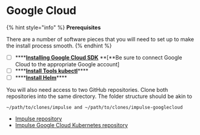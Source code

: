 # Google Cloud

{% hint style="info" %}
**Prerequisites**

There are a number of software pieces that you will need to set up to make the install process smooth. 
{% endhint %}

* [ ] \*\*\*\*[**Installing Google Cloud SDK**](https://cloud.google.com/sdk/docs/install) **\[**Be sure to connect Google Cloud to the appropriate Google account\]
* [ ] \*\*\*\*[**Install Tools kubectl**](https://kubernetes.io/docs/tasks/tools/install-kubectl/)\*\*\*\*
* [ ] \*\*\*\*[**Install Helm**](https://helm.sh/docs/intro/install/)\*\*\*\*

You will also need access to two GitHub repositories. Clone both repositories into the same directory. The folder structure should be akin to

 `~/path/to/clones/impulse and ~/path/to/clones/impulse-googlecloud`

* [Impulse repository](https://github.com/motiv-labs/impulse%20) 
* [Impulse Google Cloud Kubernetes repository](https://github.com/motiv-labs/impulse-googlecloud)

